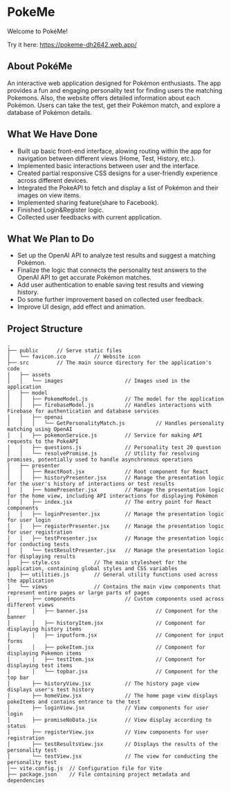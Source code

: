 # PokeMe
Welcome to PokéMe!


Try it here:
https://pokeme-dh2642.web.app/

## About PokéMe

An interactive web application designed for Pokémon enthusiasts. The app provides a fun and engaging personality test for finding users the matching Pokemons. Also, the website offers detailed information about each Pokémon. Users can take the test, get their Pokémon match, and explore a database of Pokémon details.

## What We Have Done

- Built up basic front-end interface, alowing routing within the app for navigation between different views (Home, Test, History, etc.).
- Implemented basic interactions between user and the interface.
- Created partial responsive CSS designs for a user-friendly experience across different devices.
- Integrated the PokeAPI to fetch and display a list of Pokémon and their images on view items.
- Implemented sharing feature(share to Facebook).
- Finished Login&Register logic.
- Collected user feedbacks with current application.

## What We Plan to Do

- Set up the OpenAI API to analyze test results and suggest a matching Pokémon.
- Finalize the logic that connects the personality test answers to the OpenAI API to get accurate Pokémon matches.
- Add user authentication to enable saving test results and viewing history.
- Do some further improvement based on collected user feedback.
- Improve UI design, add effect and animation. 

## Project Structure

```
.
├── public      // Serve static files
│   └── favicon.ico         // Website icon
├── src         // The main source directory for the application's code
│   ├── assets
│   │   └── images                    // Images used in the application
│   ├── model
│   │   ├── PokemeModel.js            // The model for the application
│   │   ├── firebaseModel.js          // Handles interactions with Firebase for authentication and database services
│   │   ├── openai
│   │   │   └── GetPersonalityMatch.js          // Handles personality matching using OpenAI
│   │   ├── pokemonService.js         // Service for making API requests to the PokeAPI
│   │   ├── questions.js              // Personality test 20 question
│   │   └── resolvePromise.js         // Utility for resolving promises, potentially used to handle asynchronous operations
│   ├── presenter
│   │   ├── ReactRoot.jsx             // Root component for React
│   │   ├── historyPresenter.jsx      // Manage the presentation logic for the user's history of interactions or test results
│   │   ├── homePresenter.jsx         // Manage the presentation logic for the home view, including API interactions for displaying Pokémon
│   │   ├── index.jsx                 // The entry point for React components
│   │   ├── loginPresenter.jsx        // Manage the presentation logic for user login
│   │   ├── registerPresenter.jsx     // Manage the presentation logic for user registration
│   │   ├── testPresenter.jsx         // Manage the presentation logic for conducting tests
│   │   └── testResultPresenter.jsx   // Manage the presentation logic for displaying results
│   ├── style.css           // The main stylesheet for the application, containing global styles and CSS variables
│   ├── utilities.js        // General utility functions used across the application
│   └── views               // Contains the main view components that represent entire pages or large parts of pages
│       ├── components                // Custom components used across different views
│       │   ├── banner.jsx                      // Component for the banner
│       │   ├── historyItem.jsx                 // Component for displaying history items
│       │   ├── inputform.jsx                   // Component for input forms
│       │   ├── pokeItem.jsx                    // Component for displaying Pokemon items
│       │   ├── testItem.jsx                    // Component for displaying test items
│       │   └── topbar.jsx                      // Component for the top bar
│       ├── historyView.jsx           // The history page view displays user's test history
│       ├── homeView.jsx              // The home page view displays pokeItems and contains entrance to the test
│       ├── loginView.jsx             // View components for user login
│       ├── promiseNoData.jsx         // View display according to status
│       ├── registerView.jsx          // View components for user registration
│       ├── testResultsView.jsx       // Displays the results of the personality test
│       └── testView.jsx              // The view for conducting the personality test
│── vite.config.js  // Configuration file for Vite
├── package.json    // File containing project metadata and dependencies
```
